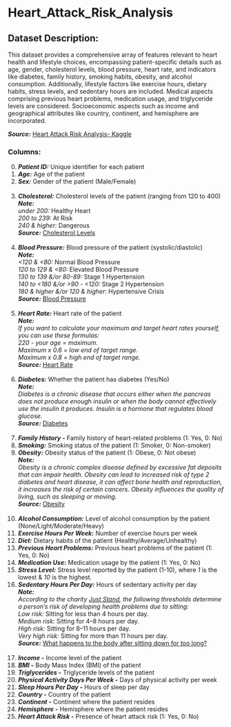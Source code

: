 # Heart_Attack_Risk_Analysis

## Dataset Description:
This dataset provides a comprehensive array of features relevant to heart health and lifestyle choices, encompassing patient-specific details such as age, gender, cholesterol levels, blood pressure, heart rate, and indicators like diabetes, family history, smoking habits, obesity, and alcohol consumption. Additionally, lifestyle factors like exercise hours, dietary habits, stress levels, and sedentary hours are included. Medical aspects comprising previous heart problems, medication usage, and triglyceride levels are considered. Socioeconomic aspects such as income and geographical attributes like country, continent, and hemisphere are incorporated.

***Source:*** [Heart Attack Risk Analysis- Kaggle](https://www.kaggle.com/competitions/heart-attack-risk-analysis/overview)
### Columns:
0. ***Patient ID:*** Unique identifier for each patient
1. ***Age:*** Age of the patient
2. ***Sex:*** Gender of the patient (Male/Female) <br><br>
3. ***Cholesterol:*** Cholesterol levels of the patient (ranging from 120 to 400)<br>
  ***Note:*** <br>
  _under 200:_ Healthy Heart<br>
  _200 to 239:_ At Risk<br>
  _240 & higher:_ Dangerous    
  ***Source:*** [Cholesterol Levels](https://my.clevelandclinic.org/health/articles/11920-cholesterol-numbers-what-do-they-mean) <br><br>
4. ***Blood Pressure:*** Blood pressure of the patient (systolic/diastolic)<br>
***Note:*** <br>
  _<120 & <80:_ Normal Blood Pressure<br>
  _120 to 129 & <80:_ Elevated Blood Pressure<br>
  _130 to 139 &/or 80-89:_ Stage 1 Hypertension<br>
  _140 to <180 &/or >90 - <120:_ Stage 2 Hypertension<br>
  _180 & higher &/or 120 & higher:_ Hypertensive Crisis    
  ***Source:*** [Blood Pressure](https://my.clevelandclinic.org/health/diagnostics/17649-blood-pressure) <br><br>
5. ***Heart Rate:*** Heart rate of the patient<br>
    ***Note:*** <br>
    _If you want to calculate your maximum and target heart rates yourself, you can use these formulas:_ <br>
    _220 - your age = maximum._<br>
    _Maximum x 0.6 = low end of target range._<br>
    _Maximum x 0.8 = high end of target range._<br>
   ***Source:*** [Heart Rate](https://my.clevelandclinic.org/health/diagnostics/heart-rate) <br> <br>
7. ***Diabetes:*** Whether the patient has diabetes (Yes/No)<br>
***Note:*** <br>
_Diabetes is a chronic disease that occurs either when the pancreas does not produce enough insulin or when the body cannot effectively use the insulin it produces. Insulin is a hormone that regulates blood glucose._<br>
   ***Source:*** [Diabetes](https://www.who.int/news-room/fact-sheets/detail/diabetes#:~:text=Diabetes%20is%20a%20chronic%20disease,hormone%20that%20regulates%20blood%20glucose.) <br> <br>
8. ***Family History -*** Family history of heart-related problems (1: Yes, 0: No)
9. ***Smoking:*** Smoking status of the patient (1: Smoker, 0: Non-smoker)
10. ***Obesity:*** Obesity status of the patient (1: Obese, 0: Not obese) <br>
***Note:*** <br>
_Obesity is a chronic complex disease defined by excessive fat deposits that can impair health. Obesity can lead to increased risk of type 2 diabetes and heart disease, it can affect bone health and reproduction, it increases the risk of certain cancers. Obesity influences the quality of living, such as sleeping or moving._ <br>
***Source:*** [Obesity](https://www.who.int/news-room/fact-sheets/detail/obesity-and-overweight#:~:text=Obesity%20is%20a%20chronic%20complex,the%20risk%20of%20certain%20cancers.) <br> <br>
11. ***Alcohol Consumption:*** Level of alcohol consumption by the patient (None/Light/Moderate/Heavy)
12. ***Exercise Hours Per Week:*** Number of exercise hours per week
13. ***Diet:*** Dietary habits of the patient (Healthy/Average/Unhealthy)
14. ***Previous Heart Problems:*** Previous heart problems of the patient (1: Yes, 0: No)
15. ***Medication Use:*** Medication usage by the patient (1: Yes, 0: No)
16. ***Stress Level:*** Stress level reported by the patient (1-10), where _1_ is the lowest & _10_ is the highest.
17. ***Sedentary Hours Per Day:*** Hours of sedentary activity per day <br>
***Note:*** <br>
_According to the charity [Just Stand](https://www.juststand.org/the-tools/sitting-time-calculator/), the following thresholds determine a person’s risk of developing health problems due to sitting:_ <br>
_Low risk:_ Sitting for less than 4 hours per day. <br>
_Medium risk:_ Sitting for 4–8 hours per day. <br>
_High risk:_ Sitting for 8–11 hours per day. <br>
_Very high risk:_ Sitting for more than 11 hours per day. <br>
***Source:*** [What happens to the body after sitting down for too long?](https://www.medicalnewstoday.com/articles/sitting-down-all-day#how-long-is-too-long) <br> <br>
18. ***Income -*** Income level of the patient
19. ***BMI -*** Body Mass Index (BMI) of the patient
20. ***Triglycerides -*** Triglyceride levels of the patient
21. ***Physical Activity Days Per Week -*** Days of physical activity per week
22. ***Sleep Hours Per Day -*** Hours of sleep per day
23. ***Country -*** Country of the patient
24. ***Continent -*** Continent where the patient resides
25. ***Hemisphere -*** Hemisphere where the patient resides
26. ***Heart Attack Risk -*** Presence of heart attack risk (1: Yes, 0: No)
